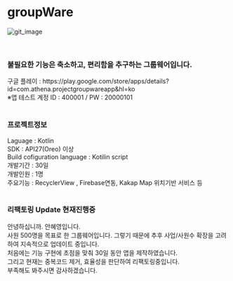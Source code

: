 # groupWare
![git_image](https://github.com/kof99athena/ProjectGroupwareApp/assets/128768118/15472f37-b3eb-4b72-aa4e-c68b0213849f)

</br>
<h3>불필요한 기능은 축소하고, 편리함을 추구하는 그룹웨어입니다.</h3>
구글 플레이 : https://play.google.com/store/apps/details?id=com.athena.projectgroupwareapp&hl=ko</br>
※앱 테스트 계정 ID : 400001 / PW : 20000101</br></br>

<h3>프로젝트정보</h3>
Laguage : Kotlin</br>
SDK : API27(Oreo) 이상</br>
Build cofiguration language : Kotilin script</br>
개발기간 : 30일</br>
개발인원 : 1명</br>
주요기능 : RecyclerView , Firebase연동, Kakap Map 위치기반 서비스 등</br></br>

<h3>리팩토링 Update 현재진행중 </h3>
안녕하십니까. 안혜영입니다. </br>
사원 500명을 목표로 한 그룹웨어입니다. 그렇기 때문에 추후 사업/사원수 확장을 고려하여 지속적으로 업데이트 중입니다.</br>
처음에는 기능 구현에 초점을 맞춰 30일 동안 앱을 제작하였습니다. </br>
그리고 현재는 중복코드 제거, 효율성을 판단하여 리팩토링중입니다. </br> 부족해도 봐주시면 감사하겠습니다. 


 
